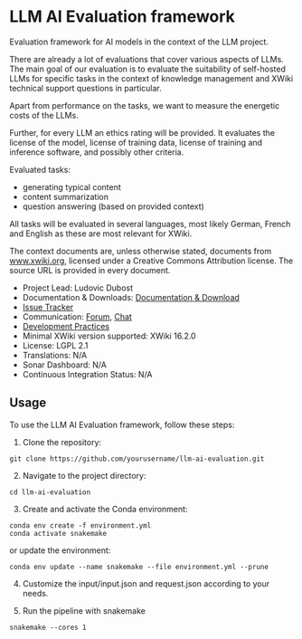 # LLM AI Evaluation framework

Evaluation framework for AI models in the context of the LLM project.

There are already a lot of evaluations that cover various aspects of LLMs.
The main goal of our evaluation is to evaluate the suitability of self-hosted LLMs for specific tasks in the context 
of knowledge management and XWiki technical support questions in particular.

Apart from performance on the tasks, we want to measure the energetic costs of the LLMs.

Further, for every LLM an ethics rating will be provided.
It evaluates the license of the model, license of training data, license of training and inference software, and 
possibly other criteria.

Evaluated tasks:

* generating typical content
* content summarization
* question answering (based on provided context)

All tasks will be evaluated in several languages, most likely German, French and English as these are most relevant for XWiki.

The context documents are, unless otherwise stated, documents from www.xwiki.org, licensed under a Creative Commons 
Attribution license.
The source URL is provided in every document.

* Project Lead: Ludovic Dubost 
* Documentation & Downloads: [Documentation & Download](https://extensions.xwiki.org/xwiki/bin/view/Extension/LLM%20Application/) 
* [Issue Tracker](https://jira.xwiki.org/browse/LLMAI)
* Communication: [Forum](https://forum.xwiki.org/), [Chat](https://dev.xwiki.org/xwiki/bin/view/Community/Chat)
* [Development Practices](https://dev.xwiki.org)
* Minimal XWiki version supported: XWiki 16.2.0
* License: LGPL 2.1
* Translations: N/A
* Sonar Dashboard: N/A
* Continuous Integration Status: N/A

## Usage

To use the LLM AI Evaluation framework, follow these steps:

1. Clone the repository:

```
git clone https://github.com/yourusername/llm-ai-evaluation.git
```

2. Navigate to the project directory:

```
cd llm-ai-evaluation
```

3. Create and activate the Conda environment:

```
conda env create -f environment.yml
conda activate snakemake
```

or update the environment:

```
conda env update --name snakemake --file environment.yml --prune
```

4. Customize the input/input.json and request.json according to your needs.

5. Run the pipeline with snakemake

```
snakemake --cores 1
```